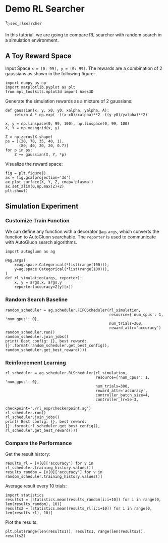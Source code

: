 # Demo RL Searcher 
:label:`sec_rlsearcher`

In this tutorial, we are going to compare RL searcher with random search in a simulation environment.

## A Toy Reward Space

Input Space `x = [0: 99], y = [0: 99]`.
The rewards are a combination of 2 gaussians as shown in the following figure:

```{.python .input}
import numpy as np
import matplotlib.pyplot as plt
from mpl_toolkits.mplot3d import Axes3D
```

Generate the simulation rewards as a mixture of 2 gaussians:

```{.python .input}
def gaussian(x, y, x0, y0, xalpha, yalpha, A): 
    return A * np.exp( -((x-x0)/xalpha)**2 -((y-y0)/yalpha)**2) 

x, y = np.linspace(0, 99, 100), np.linspace(0, 99, 100) 
X, Y = np.meshgrid(x, y)

Z = np.zeros(X.shape) 
ps = [(20, 70, 35, 40, 1),
      (80, 40, 20, 20, 0.7)]
for p in ps:
    Z += gaussian(X, Y, *p)
```

Visualize the reward space:

```{.python .input}
fig = plt.figure()
ax = fig.gca(projection='3d') 
ax.plot_surface(X, Y, Z, cmap='plasma') 
ax.set_zlim(0,np.max(Z)+2)
plt.show()
```

## Simulation Experiment

### Customize Train Function

We can define any function with a decorator `@ag.args`, which converts the function to
AutoGluon searchable. The `reporter` is used to communicate with AutoGluon search algorithms.

```{.python .input}
import autogluon as ag

@ag.args(
    x=ag.space.Categorical(*list(range(100))),
    y=ag.space.Categorical(*list(range(100))),
)
def rl_simulation(args, reporter):
    x, y = args.x, args.y
    reporter(accuracy=Z[y][x])
```

### Random Search Baseline

```{.python .input}
random_scheduler = ag.scheduler.FIFOScheduler(rl_simulation,
                                              resource={'num_cpus': 1, 'num_gpus': 0},
                                              num_trials=300,
                                              reward_attr='accuracy')
random_scheduler.run()
random_scheduler.join_jobs()
print('Best config: {}, best reward: {}'.format(random_scheduler.get_best_config(), random_scheduler.get_best_reward()))
```

### Reinforcement Learning

```{.python .input}
rl_scheduler = ag.scheduler.RLScheduler(rl_simulation,
                                        resource={'num_cpus': 1, 'num_gpus': 0},
                                        num_trials=300,
                                        reward_attr='accuracy',
                                        controller_batch_size=4,
                                        controller_lr=5e-3,
                                        checkpoint='./rl_exp/checkerpoint.ag')
rl_scheduler.run()
rl_scheduler.join_jobs()
print('Best config: {}, best reward: {}'.format(rl_scheduler.get_best_config(), rl_scheduler.get_best_reward()))
```

### Compare the Performance

Get the result history:

```{.python .input}
results_rl = [v[0]['accuracy'] for v in rl_scheduler.training_history.values()]
results_random = [v[0]['accuracy'] for v in random_scheduler.training_history.values()]
```

Average result every 10 trials:

```{.python .input}
import statistics
results1 = [statistics.mean(results_random[i:i+10]) for i in range(0, len(results_random), 10)]
results2 = [statistics.mean(results_rl[i:i+10]) for i in range(0, len(results_rl), 10)]
```

Plot the results:

```{.python .input}
plt.plot(range(len(results1)), results1, range(len(results2)), results2)
```
